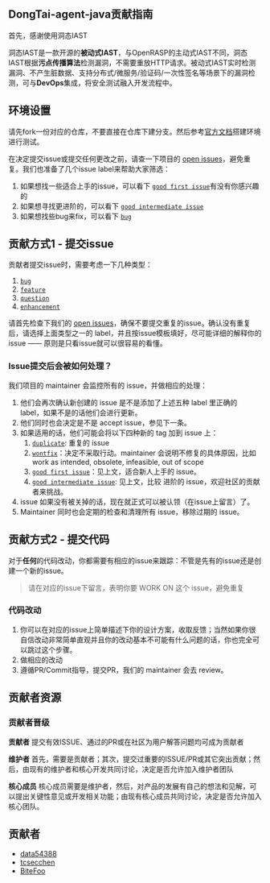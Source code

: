 ## DongTai-agent-java贡献指南

首先，感谢使用洞态IAST

洞态IAST是一款开源的**被动式IAST**，与OpenRASP的主动式IAST不同，洞态IAST根据**污点传播算法**检测漏洞，不需要重放HTTP请求。被动式IAST实时检测漏洞、不产生脏数据、支持分布式/微服务/验证码/一次性签名等场景下的漏洞检测，可与**DevOps**集成，将安全测试融入开发流程中。


## 环境设置
请先fork一份对应的仓库，不要直接在仓库下建分支。然后参考[官方文档]()搭建环境进行测试。

在决定提交issue或提交任何更改之前，请查一下项目的 [open issues](https://github.com/HXSecurity/DongTai-agent-java/issues?q=is%3Aopen)，避免重复。我们也准备了几个issue label来帮助大家筛选：
1. 如果想找一些适合上手的issue，可以看下 [`good first issue`](https://github.com/HXSecurity/DongTai-agent-java/labels/good%20first%20issue)有没有你感兴趣的
2. 如果想寻找更进阶的，可以看下 [`good intermediate issue`](https://github.com/HXSecurity/DongTai-agent-java/labels/good%20intermediate%20issue)
3. 如果想找些bug来fix，可以看下 [`bug`](https://github.com/HXSecurity/DongTai-agent-java/labels/bug)

## 贡献方式1 - 提交issue
贡献者提交issue时，需要考虑一下几种类型：
1. [`bug`](https://github.com/HXSecurity/DongTai-agent-java/labels/bug)
2. [`feature`](https://github.com/HXSecurity/DongTai-agent-java/labels/feature)
3. [`question`](https://github.com/HXSecurity/DongTai-agent-java/labels/question)
4. [`enhancement`](https://github.com/HXSecurity/DongTai-agent-java/labels/enhancement)

请首先检查下我们的 [open issues](https://github.com/HXSecurity/DongTai-agent-java/issues?q=is%3Aopen)，确保不要提交重复的issue。确认没有重复后，请选择上面类型之一的 label，并且按issue模板填好，尽可能详细的解释你的issue —— 原则是只看issue就可以很容易的看懂。

### Issue提交后会被如何处理？
我们项目的 maintainer 会监控所有的 issue，并做相应的处理：
1. 他们会再次确认新创建的 issue 是不是添加了上述五种 label 里正确的 label，如果不是的话他们会进行更新。
2. 他们同时也会决定是不是 accept issue，参见下一条。
3. 如果适用的话，他们可能会将以下四种新的 tag 加到 issue 上：
    1) [`duplicate`](https://github.com/HXSecurity/DongTai-agent-java/labels/duplicate): 重复的 issue
    2) [`wontfix`](https://github.com/HXSecurity/DongTai-agent-java/labels/wontfix)：决定不采取行动。maintainer 会说明不修复的具体原因，比如 work as intended, obsolete, infeasible, out of scope
    3) [`good first issue`](https://github.com/HXSecurity/DongTai-agent-java/labels/good%20first%20issue)：见上文，适合新人上手的 issue。
    4) [`good intermediate issue`](https://github.com/HXSecurity/DongTai-agent-java/labels/good%20intermediate%20issue): 见上文，比较 进阶的 issue，欢迎社区的贡献者来挑战。
4. issue 如果没有被关掉的话，现在就正式可以被认领（在issue上留言）了。
5. Maintainer 同时也会定期的检查和清理所有 issue，移除过期的 issue。

## 贡献方式2 - 提交代码
对于**任何**的代码改动，你都需要有相应的issue来跟踪：不管是先有的issue还是创建一个新的issue。

> 请在对应的issue下留言，表明你要 WORK ON 这个 issue，避免重复

### 代码改动
1. 你可以在对应的issue上简单描述下你的设计方案，收取反馈；当然如果你很自信改动非常简单直观并且你的改动基本不可能有什么问题的话，你也完全可以跳过这个步骤。
2. 做相应的改动
3. 遵循PR/Commit指导，提交PR，我们的 maintainer 会去 review。

## 贡献者资源

### 贡献者晋级

**贡献者** 提交有效ISSUE、通过的PR或在社区为用户解答问题均可成为贡献者

**维护者** 首先，需要是贡献者；其次，提交过重要的ISSUE/PR或其它突出贡献；然后，由现有的维护者和核心开发共同讨论，决定是否允许加入维护者团队

**核心成员** 核心成员需要是维护者，然后，对产品的发展有自己的想法和见解，可以提出关键性意见或开发相关功能；由现有核心成员共同讨论，决定是否允许加入核心团队。

## 贡献者
- [data54388](https://github.com/data54388)
- [tcsecchen](https://github.com/tcsecchen)
- [BiteFoo](https://github.com/BiteFoo)

